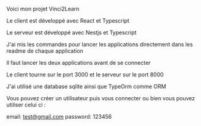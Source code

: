 Voici mon projet Vinci2Learn

Le client est développé avec React et Typescript

Le serveur est développé avec Nestjs et Typescript

J'ai mis les commandes pour lancer les applications directement dans les readme de chaque application

Il faut lancer les deux applications avant de se connecter

Le client tourne sur le port 3000 et le serveur sur le port 8000

J'ai utilisé une database sqlite ainsi que TypeOrm comme ORM

Vous pouvez créer un utilisateur puis vous connecter ou bien vous pouvez utiliser celui ci :

email: test@gmail.com
password: 123456